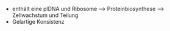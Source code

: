 - enthält eine plDNA und Ribosome --> Proteinbiosynthese --> Zellwachstum und Teilung 
- Gelartige Konsistenz 